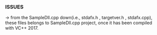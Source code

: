 ### ISSUES ###
-> from the SampleDll.cpp down(i.e., stdafx.h , targetver.h , stdafx.cpp), these files belongs to SampleDll.cpp project, once it has been compiled with VC++ 2017.
